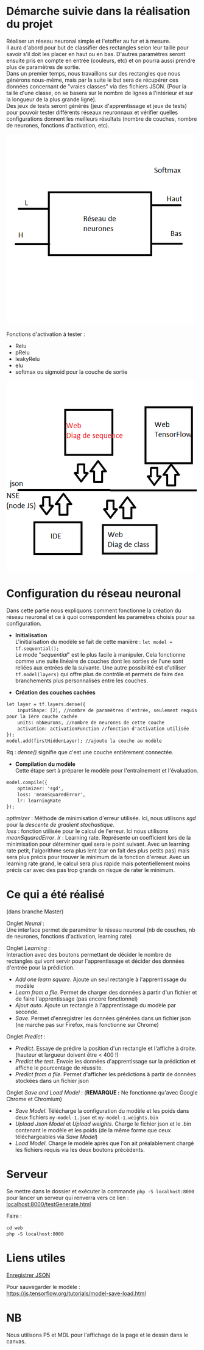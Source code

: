 Démarche suivie dans la réalisation du projet
=============================================

Réaliser un réseau neuronal simple et l'etoffer au fur et à mesure. <br/>
Il aura d'abord pour but de classifier des rectangles selon leur taille pour savoir s'il doit les placer en haut ou en bas. D'autres paramètres seront ensuite pris en compte en entrée (couleurs, etc) et on pourra aussi prendre plus de paramètres de sortie. <br/>
Dans un premier temps, nous travaillons sur des rectangles que nous générons nous-même, mais par la suite le but sera de récupérer ces données concernant de "vraies classes" via des fichiers JSON. (Pour la taille d'une classe, on se basera sur le nombre de lignes à l'intérieur et sur la longueur de la plus grande ligne). <br/>
Des jeux de tests seront générés (jeux d'apprentissage et jeux de tests) pour pouvoir tester différents réseaux neuronnaux et vérifier quelles configurations donnent les meilleurs résultats (nombre de couches, nombre de neurones, fonctions d'activation, etc).

![](assets/d1.png)

Fonctions d'activation à tester :
 - Relu
 - pRelu
 - leakyRelu
 - elu
 - softmax ou sigmoid pour la couche de sortie


![](assets/d2.png)

Configuration du réseau neuronal
================================

Dans cette partie nous expliquons comment fonctionne la création du réseau neuronal et ce à quoi correspondent les paramètres choisis pour sa configuration.
- __Initialisation__ <br/>
L'initialisation du modèle se fait de cette manière : `let model = tf.sequential();`<br/>
Le mode "*sequential*" est le plus facile à manipuler. Cela fonctionne comme une suite linéaire de couches dont les sorties de l'une sont reliées aux entrées de la suivante. Une autre possibilité est d'utiliser `tf.model(layers)` qui offre plus de contrôle et permets de faire des branchements plus personnalisés entre les couches.

- __Création des couches cachées__ <br/>
```
let layer = tf.layers.dense({
    inputShape: [2], //nombre de paramètres d'entrée, seulement requis pour la 1ère couche cachée
    units: nbNeurons, //nombre de neurones de cette couche
    activation: activationFunction //fonction d'activation utilisée
});
model.add(firstHiddenLayer); //ajoute la couche au modèle
```
Rq : *dense()* signifie que c'est une couche entièrement connectée.

- __Compilation du modèle__ <br/>
Cette étape sert à préparer le modèle pour l'entraînement et l'évaluation.
```
model.compile({
    optimizer: 'sgd',
    loss: 'meanSquaredError',
    lr: learningRate
});
```
*optimizer* : Méthode de minimisation d'erreur utilisée. Ici, nous utilisons *sgd* pour la *descente de gradient stochastique*. <br/>
*loss* : fonction utilisée pour le calcul de l'erreur. Ici nous utilisons *meanSquaredError*.
*lr* : Learning rate. Représente un coefficient lors de la minimisation pour déterminer quel sera le point suivant. Avec un learning rate petit, l'algorithme sera plus lent (car on fait des plus petits pas) mais sera plus précis pour trouver le minimum de la fonction d'erreur. Avec un learning rate grand, le calcul sera plus rapide mais potentiellement moins précis car avec des pas trop grands on risque de rater le minimum.





Ce qui a été réalisé
====================

(dans branche Master) <br/>

Onglet _Neural_ : <br/>
Une interface permet de paramétrer le réseau neuronal (nb de couches, nb de neurones, fonctions d'activation, learning rate)

Onglet _Learning_ : <br/>
Interaction avec des boutons permettant de décider le nombre de rectangles qui vont servir pour l'apprentissage et décider des données d'entrée pour la prédiction.
- *Add one learn square*. Ajoute un seul rectangle à l'apprentissage du modèle
- *Learn from a file*. Permet de charger des données à partir d'un fichier et de faire l'apprentissage (pas encore fonctionnel)
- *Ajout auto*. Ajoute un rectangle à l'apprentissage du modèle par seconde.
- *Save*. Permet d'enregistrer les données générées dans un fichier json (ne marche pas sur Firefox, mais fonctionne sur Chrome)

Onglet _Predict_ : <br/>
- *Predict*. Essaye de prédire la position d'un rectangle et l'affiche à droite. (hauteur et largueur doivent être < 400 !)
- *Predict the test*. Envoie les données d'apprentissage sur la prédiction et affiche le pourcentage de réussite.
- *Predict from a file*. Permet d'afficher les prédictions à partir de données stockées dans un fichier json

Onglet _Save and Load Model_ : (__REMARQUE :__ Ne fonctionne qu'avec Google Chrome et Chromium)
- *Save Model*. Télécharge la configuration du modèle et les poids dans deux fichiers `my-model-1.json` et `my-model-1.weights.bin`
- *Upload Json Model* et *Upload weights*. Charge le fichier json et le .bin contenant le modèle et les poids (de la même forme que ceux téléchargeables via *Save Model*)
- *Load Model*. Charge le modèle après que l'on ait préalablement chargé les fichiers requis via les deux boutons précédents.

Serveur
=======

Se mettre dans le dossier et exécuter la commande `php -S localhost:8000` pour lancer un serveur qui renverra vers ce lien : [localhost:8000/testGenerate.html](http://localhost:8000/testGenerate.html)

Faire :
~~~~
cd web
php -S localhost:8000
~~~~


Liens utiles
============

 [Enregistrer JSON](https://stackoverflow.com/questions/34156282/how-do-i-save-json-to-local-text-file)

 Pour sauvegarder le modèle : <br/>
 https://js.tensorflow.org/tutorials/model-save-load.html

NB
==
Nous utilisons P5 et MDL pour l'affichage de la page et le dessin dans le canvas.
